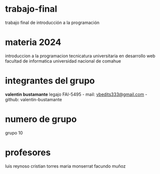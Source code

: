 # trabajo-final
trabajo final de introducción a la programación

# materia 2024

introduccion a la programacion 
tecnicatura universitaria en desarrollo web
facultad de informatica
universidad nacional de comahue

# integrantes del grupo

**valentin bustamante** legajo FAI-5495 - mail: vbedits333@gmail.com - github: valentin-bustamante

# numero de grupo

grupo 10

# profesores

luis reynoso
cristian torres
maria monserrat
facundo muñoz